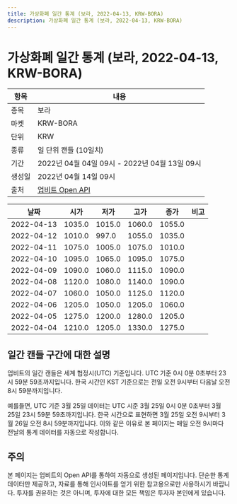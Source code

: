 ```yaml
---
title: 가상화폐 일간 통계 (보라, 2022-04-13, KRW-BORA)
description: 가상화폐 일간 통계 (보라, 2022-04-13, KRW-BORA)
---
```



가상화폐 일간 통계 (보라, 2022-04-13, KRW-BORA)
===

|항목|내용|
|--|--|
|종목|보라|
|마켓|KRW-BORA|
|단위|KRW|
|종류|일 단위 캔들 (10일치)|
|기간|2022년 04월 04일 09시 - 2022년 04월 13일 09시|
|생성일|2022년 04월 14일 09시|
|출처|[업비트 Open API](https://docs.upbit.com)|


|날짜|시가|저가|고가|종가|비고|
|--|--|--|--|--|--|
|2022-04-13|1035.0|1015.0|1060.0|1055.0|    |
|2022-04-12|1010.0|997.0|1055.0|1035.0|    |
|2022-04-11|1075.0|1005.0|1075.0|1010.0|    |
|2022-04-10|1095.0|1065.0|1095.0|1075.0|    |
|2022-04-09|1090.0|1060.0|1115.0|1090.0|    |
|2022-04-08|1120.0|1080.0|1140.0|1090.0|    |
|2022-04-07|1060.0|1050.0|1125.0|1120.0|    |
|2022-04-06|1205.0|1050.0|1205.0|1060.0|    |
|2022-04-05|1275.0|1200.0|1280.0|1205.0|    |
|2022-04-04|1210.0|1205.0|1330.0|1275.0|    |


일간 캔들 구간에 대한 설명
---


업비트의 일간 캔들은 세계 협정시(UTC) 기준입니다. 
UTC 기준 0시 0분 0초부터 23시 59분 59초까지입니다. 
한국 시간인 KST 기준으로는 전일 오전 9시부터 다음날 오전 8시 59분까지입니다. 


예를들면, UTC 기준 3월 25일 데이터는 UTC 시준 3월 25일 0시 0분 0초부터 3월 25일 23시 59분 59초까지입니다. 
한국 시간으로 표현하면 3월 25일 오전 9시부터 3월 26일 오전 8시 59분까지입니다. 
이와 같은 이유로 본 페이지는 매일 오전 9시마다 전날의 통계 데이터를 자동으로 작성합니다. 


주의
---


본 페이지는 업비트의 Open API를 통하여 자동으로 생성된 페이지입니다. 
단순한 통계 데이터만 제공하고, 자료를 통해 인사이트를 얻기 위한 참고용으로만 사용하시기 바랍니다. 
투자를 권유하는 것은 아니며, 투자에 대한 모든 책임은 투자자 본인에게 있습니다. 
